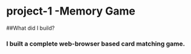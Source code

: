 # project-1 -Memory Game
##What did I build? 
### I built a complete web-browser based card matching game. 
